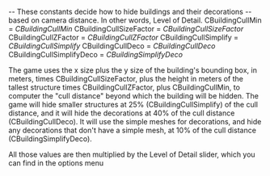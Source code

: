 -- These constants decide how to hide buildings and their decorations
-- based on camera distance. In other words, Level of Detail.
CBuildingCullMin = $CBuildingCullMin$
CBuildingCullSizeFactor = $CBuildingCullSizeFactor$
CBuildingCullZFactor = $CBuildingCullZFactor$
CBuildingCullSimplify = $CBuildingCullSimplify$
CBuildingCullDeco = $CBuildingCullDeco$
CBuildingCullSimplifyDeco = $CBuildingSimplifyDeco$

The game uses the x size plus the y size of the building's bounding box, in meters, times CBuildingCullSizeFactor, plus the height in meters of the tallest structure times CBuildingCullZFactor, plus CBuildingCullMin, to computer the "cull distance" beyond which the building will be hidden. The game will hide smaller structures at 25% (CBuildingCullSimplify) of the cull distance, and it will hide the decorations at 40% of the cull distance (CBuildingCullDeco). It will use the simple meshes for decorations, and hide any decorations that don't have a simple mesh, at 10% of the cull distance (CBuildingSimplifyDeco).

All those values are then multiplied by the Level of Detail slider, which you can find in the options menu
